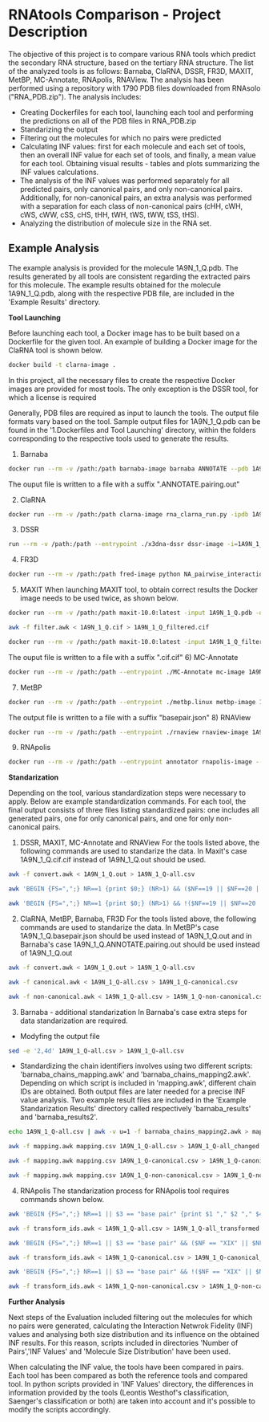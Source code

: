 # RNAtools Comparison - Project Description
The objective of this project is to compare various RNA tools which predict the secondary RNA structure, based on the tertiary RNA structure. The list of the analyzed tools is as follows: Barnaba, ClaRNA, DSSR, FR3D, MAXIT, MetBP, MC-Annotate, RNApolis, RNAView. The analysis has been performed using a repository with 1790 PDB files downloaded from RNAsolo ("RNA_PDB.zip"). The analysis includes:

- Creating Dockerfiles for each tool, launching each tool and performing the predictions on all of the PDB files in RNA_PDB.zip
- Standarizing the output
- Filtering out the molecules for which no pairs were predicted
- Calculating INF values: first for each molecule and each set of tools, then an overall INF value for each set of tools, and finally, a mean value for each tool. Obtaining visual results - tables and plots summarizing the INF values calculations.
- The analysis of the INF values was performed separately for all predicted pairs, only canonical pairs, and only non-canonical pairs. Additionally, for non-canonical pairs, an extra analysis was performed with a separation for each class of non-canonical pairs (cHH, cWH, cWS, cWW, cSS, cHS, tHH, tWH, tWS, tWW, tSS, tHS).
- Analyzing the distribution of molecule size in the RNA set.

## Example Analysis
The example analysis is provided for the molecule 1A9N_1_Q.pdb. The results generated by all tools are consistent regarding the extracted pairs for this molecule. The example results obtained for the molecule 1A9N_1_Q.pdb, along with the respective PDB file, are included in the 'Example Results' directory.

**Tool Launching**

Before launching each tool, a Docker image has to be built based on a Dockerfile for the given tool. An example of building a Docker image for the ClaRNA tool is shown below. 
```sh
docker build -t clarna-image .
```
In this project, all the necessary files to create the respective Docker images are provided for most tools. The only exception is the DSSR tool, for which a license is required

Generally, PDB files are required as input to launch the tools. The output file formats vary based on the tool. Sample output files for 1A9N_1_Q.pdb can be found in the '1.Dockerfiles and Tool Launching' directory, within the folders corresponding to the respective tools used to generate the results.

1) Barnaba
```sh
docker run --rm -v /path:/path barnaba-image barnaba ANNOTATE --pdb 1A9N_1_Q.pdb -o 1A9N_1_Q.out
```
The ouput file is written to a file with a suffix ".ANNOTATE.pairing.out"

2) ClaRNA
```sh
docker run --rm -v /path:/path clarna-image rna_clarna_run.py -ipdb 1A9N_1_Q.pdb >> 1A9N_1_Q.out
```
3) DSSR
```sh
run --rm -v /path:/path --entrypoint ./x3dna-dssr dssr-image -i=1A9N_1_Q.pdb > 1A9N_1_Q.out
```
4) FR3D
```sh
docker run --rm -v /path:/path fred-image python NA_pairwise_interactions.py -i 1A9N_1_Q -o /path 1A9N_1_Q.out
```
5) MAXIT 
When launching MAXIT tool, to obtain correct results the Docker image needs to be used twice, as shown below.
```sh
docker run --rm -v /path:/path maxit-10.0:latest -input 1A9N_1_Q.pdb -output 1A9N_1_Q.cif -o 1
```
```sh
awk -f filter.awk < 1A9N_1_Q.cif > 1A9N_1_Q_filtered.cif
```
```sh
docker run --rm -v /path:/path maxit-10.0:latest -input 1A9N_1_Q_filtered.cif -output 1A9N_1_Q.cif.cif -o 8
```
The ouput file is written to a file with a suffix ".cif.cif"
6) MC-Annotate
```sh
docker run --rm -v /path:/path --entrypoint ./MC-Annotate mc-image 1A9N_1_Q.pdb > 1A9N_1_Q.out
```
7) MetBP
```sh
docker run --rm -v /path:/path --entrypoint ./metbp.linux metbp-image 1A9N_1_Q.pdb -mode=dev
```
The output file is written to a file with a suffix "basepair.json"
8) RNAView
```sh
docker run --rm -v /path:/path --entrypoint ./rnaview rnaview-image 1A9N_1_Q.pdb 
```
9) RNApolis
```sh
docker run --rm -v /path:/path --entrypoint annotator rnapolis-image --csv 1A9N_1_Q_out.csv 1A9N_1_Q.pdb 
```

**Standarization**

Depending on the tool, various standardization steps were necessary to apply. Below are example standardization commands. For each tool, the final output consists of three files listing standardized pairs: one includes all generated pairs, one for only canonical pairs, and one for only non-canonical pairs. 
1. DSSR, MAXIT, MC-Annotate and RNAView
For the tools listed above, the following commands are used to standarize the data. In Maxit's case 1A9N_1_Q.cif.cif instead of 1A9N_1_Q.out should be used.
```sh
awk -f convert.awk < 1A9N_1_Q.out > 1A9N_1_Q-all.csv
```
```sh
awk 'BEGIN {FS=",";} NR==1 {print $0;} (NR>1) && ($NF==19 || $NF==20 || $NF==28)' < 1A9N_1_Q-all.csv > 1A9N_1_Q-canonical.csv
```
```sh
awk 'BEGIN {FS=",";} NR==1 {print $0;} (NR>1) && !($NF==19 || $NF==20 || $NF==28)' < 1A9N_1_Q-all.csv > 1A9N_1_Q-non-canonical.csv
```
2. ClaRNA, MetBP, Barnaba, FR3D
For the tools listed above, the following commands are used to standarize the data. In MetBP's case 1A9N_1_Q.basepair.json should be used instead of 1A9N_1_Q.out and in Barnaba's case 1A9N_1_Q.ANNOTATE.pairing.out should be used instead of 1A9N_1_Q.out
```sh
awk -f convert.awk < 1A9N_1_Q.out > 1A9N_1_Q-all.csv
```
```sh
awk -f canonical.awk < 1A9N_1_Q-all.csv > 1A9N_1_Q-canonical.csv
```
```sh
awk -f non-canonical.awk < 1A9N_1_Q-all.csv > 1A9N_1_Q-non-canonical.csv
```
3. Barnaba - additional standarization
In Barnaba's case extra steps for data standarization are required.
- Modyfing the output file
```sh
sed -e '2,4d' 1A9N_1_Q-all.csv > 1A9N_1_Q-all.csv
```
- Standardizing the chain identifiers involves using two different scripts: 'barnaba_chains_mapping.awk' and 'barnaba_chains_mapping2.awk'. Depending on which script is included in 'mapping.awk', different chain IDs are obtained. Both output files are later needed for a precise INF value analysis. Two example result files are included in the 'Example Standarization Results' directory called respectively 'barnaba_results' and 'barnaba_results2'.
```sh
echo 1A9N_1_Q-all.csv | awk -v u=1 -f barnaba_chains_mapping2.awk > mapping.csv
```
```sh
awk -f mapping.awk mapping.csv 1A9N_1_Q-all.csv > 1A9N_1_Q-all_changed.csv
```
```sh
awk -f mapping.awk mapping.csv 1A9N_1_Q-canonical.csv > 1A9N_1_Q-canonical_changed.csv
```
```sh
awk -f mapping.awk mapping.csv 1A9N_1_Q-non-canonical.csv > 1A9N_1_Q-non-canonical.csv
```
4. RNApolis
The standarization process for RNApolis tool requires commands shown below.
```sh
awk 'BEGIN {FS=",";} NR==1 || $3 == "base pair" {print $1 "," $2 "," $4 "," $5;}' < 1A9N_1_Q_out.pdb > 1A9N_1_Q-all.csv
```
```sh
awk -f transform_ids.awk < 1A9N_1_Q-all.csv > 1A9N_1_Q-all_transformed.csv
```
```sh
awk 'BEGIN {FS=",";} NR==1 || $3 == "base pair" && ($NF == "XIX" || $NF == "XX" || $NF == "XXVIII") {print $1 "," $2 "," $4 "," $5;}' < 1A9N_1_Q_out.csv > 1A9N_1_Q-canonical.csv
```
```sh
awk -f transform_ids.awk < 1A9N_1_Q-canonical.csv > 1A9N_1_Q-canonical_transformed.csv
```
```sh
awk 'BEGIN {FS=",";} NR==1 || $3 == "base pair" && !($NF == "XIX" || $NF == "XX" || $NF == "XXVIII") {print $1 "," $2 "," $4 "," $5;}' < 1A9N_1_Q_out.csv > 1A9N_1_Q-non-canonical.csv
```
```sh
awk -f transform_ids.awk < 1A9N_1_Q-non-canonical.csv > 1A9N_1_Q-non-canonical_transformed.csv
```

**Further Analysis**

Next steps of the Evaluation included filtering out the molecules for which no pairs were generated, calculating the Interaction Netwrok Fidelity (INF) values and analysing both size distribution and its influence on the obtained INF results. For this reason, scripts included in directories 'Number of Pairs','INF Values' and 'Molecule Size Distribution' have been used. 

When calculating the INF value, the tools have been compared in pairs. Each tool has been compared as both the reference tools and compared tool. In python scripts provided in 'INF Values' directory, the differences in information provided by the tools (Leontis Westhof's classification, Saenger's classification or both) are taken into account and it's possible to modify the scripts accordingly.

